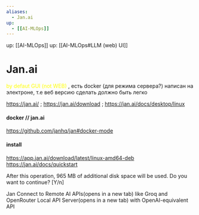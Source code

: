 ```yaml
---
aliases:
  - Jan.ai 
up:
  - [[AI-MLOps]]
---
```

up:  [[AI-MLOps]] 
up: [[AI-MLOps#LLM (web) UI]]
# Jan.ai
<font color="#ffff00">by defaut GUI (not WEB)</font> , есть docker (для режима сервера?)
написан на электроне, т.е веб версию сделать должно быть легко

https://jan.ai/   ;  https://jan.ai/download   ;  https://jan.ai/docs/desktop/linux

#### docker // jan.ai
https://github.com/janhq/jan#docker-mode

#### install

https://app.jan.ai/download/latest/linux-amd64-deb
https://jan.ai/docs/quickstart


After this operation, 965 MB of additional disk space will be used.
Do you want to continue? [Y/n]

Jan
Connect to Remote AI APIs(opens in a new tab) like Groq and OpenRouter
Local API Server(opens in a new tab) with OpenAI-equivalent API






